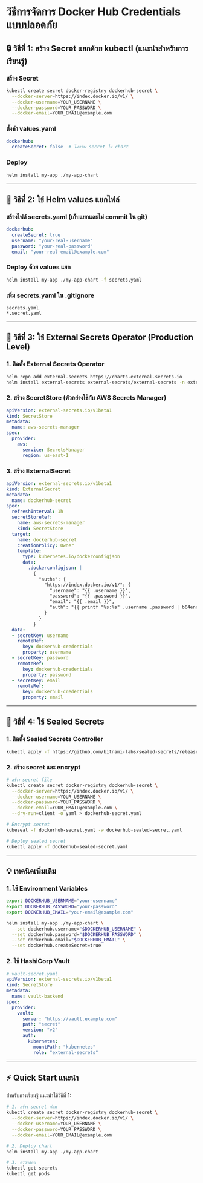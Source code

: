 # วิธีการจัดการ Docker Hub Credentials แบบปลอดภัย

## 🔒 วิธีที่ 1: สร้าง Secret แยกด้วย kubectl (แนะนำสำหรับการเรียนรู้)

### สร้าง Secret
```bash
kubectl create secret docker-registry dockerhub-secret \
  --docker-server=https://index.docker.io/v1/ \
  --docker-username=YOUR_USERNAME \
  --docker-password=YOUR_PASSWORD \
  --docker-email=YOUR_EMAIL@example.com
```

### ตั้งค่า values.yaml
```yaml
dockerhub:
  createSecret: false  # ไม่สร้าง secret ใน chart
```

### Deploy
```bash
helm install my-app ./my-app-chart
```

---

## 🔐 วิธีที่ 2: ใช้ Helm values แยกไฟล์

### สร้างไฟล์ secrets.yaml (เก็บแยกและไม่ commit ใน git)
```yaml
dockerhub:
  createSecret: true
  username: "your-real-username"
  password: "your-real-password"
  email: "your-real-email@example.com"
```

### Deploy ด้วย values แยก
```bash
helm install my-app ./my-app-chart -f secrets.yaml
```

### เพิ่ม secrets.yaml ใน .gitignore
```
secrets.yaml
*.secret.yaml
```

---

## 🚀 วิธีที่ 3: ใช้ External Secrets Operator (Production Level)

### 1. ติดตั้ง External Secrets Operator
```bash
helm repo add external-secrets https://charts.external-secrets.io
helm install external-secrets external-secrets/external-secrets -n external-secrets-system --create-namespace
```

### 2. สร้าง SecretStore (ตัวอย่างใช้กับ AWS Secrets Manager)
```yaml
apiVersion: external-secrets.io/v1beta1
kind: SecretStore
metadata:
  name: aws-secrets-manager
spec:
  provider:
    aws:
      service: SecretsManager
      region: us-east-1
```

### 3. สร้าง ExternalSecret
```yaml
apiVersion: external-secrets.io/v1beta1
kind: ExternalSecret
metadata:
  name: dockerhub-secret
spec:
  refreshInterval: 1h
  secretStoreRef:
    name: aws-secrets-manager
    kind: SecretStore
  target:
    name: dockerhub-secret
    creationPolicy: Owner
    template:
      type: kubernetes.io/dockerconfigjson
      data:
        .dockerconfigjson: |
          {
            "auths": {
              "https://index.docker.io/v1/": {
                "username": "{{ .username }}",
                "password": "{{ .password }}",
                "email": "{{ .email }}",
                "auth": "{{ printf "%s:%s" .username .password | b64enc }}"
              }
            }
          }
  data:
  - secretKey: username
    remoteRef:
      key: dockerhub-credentials
      property: username
  - secretKey: password
    remoteRef:
      key: dockerhub-credentials
      property: password
  - secretKey: email
    remoteRef:
      key: dockerhub-credentials
      property: email
```

---

## 📝 วิธีที่ 4: ใช้ Sealed Secrets

### 1. ติดตั้ง Sealed Secrets Controller
```bash
kubectl apply -f https://github.com/bitnami-labs/sealed-secrets/releases/download/v0.24.0/controller.yaml
```

### 2. สร้าง secret และ encrypt
```bash
# สร้าง secret file
kubectl create secret docker-registry dockerhub-secret \
  --docker-server=https://index.docker.io/v1/ \
  --docker-username=YOUR_USERNAME \
  --docker-password=YOUR_PASSWORD \
  --docker-email=YOUR_EMAIL@example.com \
  --dry-run=client -o yaml > dockerhub-secret.yaml

# Encrypt secret
kubeseal -f dockerhub-secret.yaml -w dockerhub-sealed-secret.yaml

# Deploy sealed secret
kubectl apply -f dockerhub-sealed-secret.yaml
```

---

## 💡 เทคนิคเพิ่มเติม

### 1. ใช้ Environment Variables
```bash
export DOCKERHUB_USERNAME="your-username"
export DOCKERHUB_PASSWORD="your-password"
export DOCKERHUB_EMAIL="your-email@example.com"

helm install my-app ./my-app-chart \
  --set dockerhub.username="$DOCKERHUB_USERNAME" \
  --set dockerhub.password="$DOCKERHUB_PASSWORD" \
  --set dockerhub.email="$DOCKERHUB_EMAIL" \
  --set dockerhub.createSecret=true
```

### 2. ใช้ HashiCorp Vault
```yaml
# vault-secret.yaml
apiVersion: external-secrets.io/v1beta1
kind: SecretStore
metadata:
  name: vault-backend
spec:
  provider:
    vault:
      server: "https://vault.example.com"
      path: "secret"
      version: "v2"
      auth:
        kubernetes:
          mountPath: "kubernetes"
          role: "external-secrets"
```

---

## ⚡ Quick Start แนะนำ

สำหรับการเรียนรู้ แนะนำใช้วิธีที่ 1:

```bash
# 1. สร้าง secret ก่อน
kubectl create secret docker-registry dockerhub-secret \
  --docker-server=https://index.docker.io/v1/ \
  --docker-username=YOUR_USERNAME \
  --docker-password=YOUR_PASSWORD \
  --docker-email=YOUR_EMAIL@example.com

# 2. Deploy chart
helm install my-app ./my-app-chart

# 3. ตรวจสอบ
kubectl get secrets
kubectl get pods
```